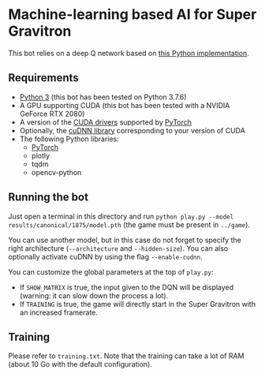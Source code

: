 # Machine-learning based AI for Super Gravitron

This bot relies on a deep Q network based on [this Python implementation](https://github.com/Kaixhin/Rainbow).

## Requirements

- [Python 3](https://www.python.org/downloads/) (this bot has been tested on Python 3.7.6)
- A GPU supporting CUDA (this bot has been tested with a NVIDIA GeForce RTX 2080)
- A version of the [CUDA drivers](https://developer.nvidia.com/cuda-downloads) supported by [PyTorch](https://pytorch.org/get-started/locally/)
- Optionally, the [cuDNN library](https://developer.nvidia.com/cudnn) corresponding to your version of CUDA
- The following Python libraries:
    - [PyTorch](https://pytorch.org/get-started/locally/)
    - plotly
    - tqdm
    - opencv-python

## Running the bot

Just open a terminal in this directory and run `python play.py --model results/canonical/1875/model.pth` (the game must be present in `../game`).

You can use another model, but in this case do not forget to specify the right architecture (`--architecture` and `--hidden-size`).
You can also optionally activate cuDNN by using the flag `--enable-cudnn`.

You can customize the global parameters at the top of `play.py`:
- If `SHOW_MATRIX` is true, the input given to the DQN will be displayed (warning: it can slow down the process a lot).
- If `TRAINING` is true, the game will directly start in the Super Gravitron with an increased framerate.

## Training

Please refer to `training.txt`. Note that the training can take a lot of RAM (about 10 Go with the default configuration).

